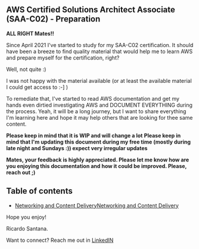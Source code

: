 
## AWS Certified Solutions Architect Associate (SAA-C02) - Preparation  

**ALL RIGHT Mates!!**  

Since April 2021 I've started to study for my SAA-C02 certification. It should have been a breeze to find quality material that would help me to learn AWS and prepare myself for the certification, right?  

Well, not quite :)

I was not happy with the material available (or at least the available material I could get access to :-] )

To remediate that, I've started to read AWS documentation and get my hands even dirtied investigating AWS and DOCUMENT EVERYTHING during the process. Yeah, it will be a long journey, but I want to share everything I'm learning here and hope it may help others that are looking for thee same content.

**Please keep in mind that it is WIP and will change a lot**
**Please keep in mind that I'm updating this document during my free time (mostly during late night and Sundays :)) expect very irregular updates**  

**Mates, your feedback is highly appreciated. Please let me know how are you enjoying this documentation and how it could be improved. Please, reach out ;)**

## Table of contents  

* [Networking and Content DeliveryNetworking and Content Delivery](https://github.com/rcsgit/SAA-C02_exam_prep/blob/main/AWS_Services_and_Features/Networking_and_Content_Delivery/Networking_and_Content_Delivery.MD)

Hope you enjoy!

Ricardo Santana.

Want to connect?
Reach me out in [LinkedIN](https://www.linkedin.com/in/ricardocostasantana/)